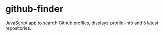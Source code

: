 # github-finder
JavaScript app to search Github profiles, displays profile-info and 5 latest repositories.
